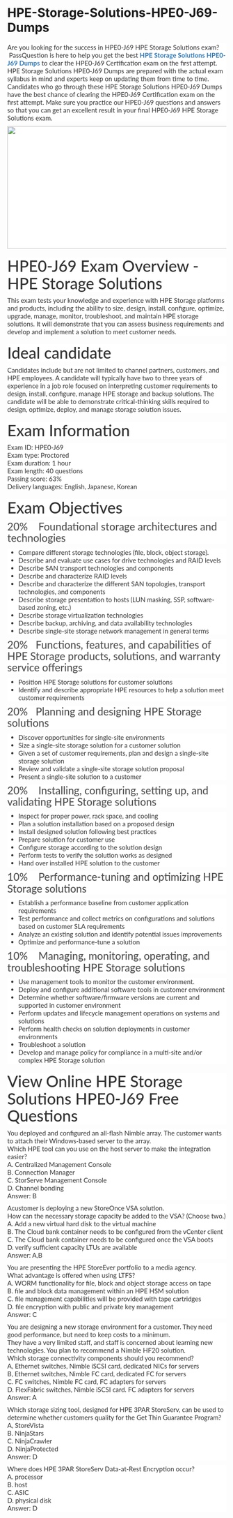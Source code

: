 # HPE-Storage-Solutions-HPE0-J69-Dumps
<p>
	<span style="font-size:12px;font-weight:normal;">
	<p style="box-sizing:border-box;margin-top:0px;margin-bottom:10px;color:#333333;font-family:Lato;font-size:15px;white-space:normal;background-color:#FFFFFF;">
		Are you looking for the success in HPE0-J69 HPE Storage Solutions exam? &nbsp;PassQuestion is here to help you get the best&nbsp;<span style="box-sizing:border-box;font-weight:700;"><a href="https://www.passquestion.com/hpe0-j69.html" style="box-sizing:border-box;background-color:transparent;color:#337AB7;text-decoration-line:none;">HPE Storage Solutions HPE0-J69 Dumps</a></span>&nbsp;to clear the HPE0-J69 Certification exam on the first attempt. HPE Storage Solutions HPE0-J69 Dumps are prepared with the actual exam syllabus in mind and experts keep on updating them from time to time. Candidates who go through these HPE Storage Solutions HPE0-J69 Dumps have the best chance of clearing the HPE0-J69 Certification exam on the first attempt. Make sure you practice our HPE0-J69 questions and answers so that you can get an excellent result in your final HPE0-J69 HPE Storage Solutions exam.
	</p>
	<p style="box-sizing:border-box;margin-top:0px;margin-bottom:10px;color:#333333;font-family:Lato;font-size:15px;white-space:normal;background-color:#FFFFFF;">
		<img alt="" src="https://www.passquestion.com/uploads/pqcom/images/20220813/e8a5dda3816f594db5ae79cef1c0ea8a.png" style="box-sizing:border-box;vertical-align:middle;max-width:100%;height:281px;width:600px;" />
	</p>
	<h1 style="box-sizing:border-box;margin:20px 0px 10px;font-size:36px;font-family:Lato;font-weight:500;line-height:1.1;color:#333333;white-space:normal;background-color:#FFFFFF;">
		HPE0-J69 Exam Overview - HPE Storage Solutions
	</h1>
	<p style="box-sizing:border-box;margin-top:0px;margin-bottom:10px;color:#333333;font-family:Lato;font-size:15px;white-space:normal;background-color:#FFFFFF;">
		This exam tests your knowledge and experience with HPE Storage platforms and products, including the ability to size, design, install, configure, optimize, upgrade, manage, monitor, troubleshoot, and maintain HPE storage solutions. It will demonstrate that you can assess business requirements and develop and implement a solution to meet customer needs.
	</p>
	<h1 style="box-sizing:border-box;margin:20px 0px 10px;font-size:36px;font-family:Lato;font-weight:500;line-height:1.1;color:#333333;white-space:normal;background-color:#FFFFFF;">
		Ideal candidate
	</h1>
	<p style="box-sizing:border-box;margin-top:0px;margin-bottom:10px;color:#333333;font-family:Lato;font-size:15px;white-space:normal;background-color:#FFFFFF;">
		Candidates include but are not limited to channel partners, customers, and HPE employees. A candidate will typically have two to three years of experience in a job role focused on interpreting customer requirements to design, install, configure, manage HPE storage and backup solutions. The candidate will be able to demonstrate critical-thinking skills required to design, optimize, deploy, and manage storage solution issues.
	</p>
	<h1 style="box-sizing:border-box;margin:20px 0px 10px;font-size:36px;font-family:Lato;font-weight:500;line-height:1.1;color:#333333;white-space:normal;background-color:#FFFFFF;">
		Exam Information
	</h1>
	<p style="box-sizing:border-box;margin-top:0px;margin-bottom:10px;color:#333333;font-family:Lato;font-size:15px;white-space:normal;background-color:#FFFFFF;">
		Exam ID: HPE0-J69<br style="box-sizing:border-box;" />
Exam type: Proctored<br style="box-sizing:border-box;" />
Exam duration: 1 hour<br style="box-sizing:border-box;" />
Exam length: 40 questions<br style="box-sizing:border-box;" />
Passing score: 63%<br style="box-sizing:border-box;" />
Delivery languages: English, Japanese, Korean
	</p>
	<h1 style="box-sizing:border-box;margin:20px 0px 10px;font-size:36px;font-family:Lato;font-weight:500;line-height:1.1;color:#333333;white-space:normal;background-color:#FFFFFF;">
		Exam Objectives
	</h1>
	<h3 style="box-sizing:border-box;font-family:Lato;font-weight:500;line-height:1.1;color:#505050;margin-top:0px;margin-bottom:10px;font-size:24px;white-space:normal;background-color:#FFFFFF;">
		20% &nbsp; &nbsp;Foundational storage architectures and technologies
	</h3>
	<ul style="box-sizing:border-box;margin-top:0px;margin-bottom:10px;color:#333333;font-family:Lato;font-size:15px;white-space:normal;background-color:#FFFFFF;">
		<li style="box-sizing:border-box;">
			Compare different storage technologies (file, block, object storage).
		</li>
		<li style="box-sizing:border-box;">
			Describe and evaluate use cases for drive technologies and RAID levels
		</li>
		<li style="box-sizing:border-box;">
			Describe SAN transport technologies and components
		</li>
		<li style="box-sizing:border-box;">
			Describe and characterize RAID levels
		</li>
		<li style="box-sizing:border-box;">
			Describe and characterize the different SAN topologies, transport technologies, and components
		</li>
		<li style="box-sizing:border-box;">
			Describe storage presentation to hosts (LUN masking, SSP, software-based zoning, etc.)
		</li>
		<li style="box-sizing:border-box;">
			Describe storage virtualization technologies
		</li>
		<li style="box-sizing:border-box;">
			Describe backup, archiving, and data availability technologies
		</li>
		<li style="box-sizing:border-box;">
			Describe single-site storage network management in general terms
		</li>
	</ul>
	<h3 style="box-sizing:border-box;font-family:Lato;font-weight:500;line-height:1.1;color:#505050;margin-top:0px;margin-bottom:10px;font-size:24px;white-space:normal;background-color:#FFFFFF;">
		20% &nbsp; Functions, features, and capabilities of HPE Storage products, solutions, and warranty service offerings
	</h3>
	<ul style="box-sizing:border-box;margin-top:0px;margin-bottom:10px;color:#333333;font-family:Lato;font-size:15px;white-space:normal;background-color:#FFFFFF;">
		<li style="box-sizing:border-box;">
			Position HPE Storage solutions for customer solutions
		</li>
		<li style="box-sizing:border-box;">
			Identify and describe appropriate HPE resources to help a solution meet customer requirements
		</li>
	</ul>
	<h3 style="box-sizing:border-box;font-family:Lato;font-weight:500;line-height:1.1;color:#505050;margin-top:0px;margin-bottom:10px;font-size:24px;white-space:normal;background-color:#FFFFFF;">
		20% &nbsp; Planning and designing HPE Storage solutions
	</h3>
	<ul style="box-sizing:border-box;margin-top:0px;margin-bottom:10px;color:#333333;font-family:Lato;font-size:15px;white-space:normal;background-color:#FFFFFF;">
		<li style="box-sizing:border-box;">
			Discover opportunities for single-site environments
		</li>
		<li style="box-sizing:border-box;">
			Size a single-site storage solution for a customer solution
		</li>
		<li style="box-sizing:border-box;">
			Given a set of customer requirements, plan and design a single-site storage solution
		</li>
		<li style="box-sizing:border-box;">
			Review and validate a single-site storage solution proposal
		</li>
		<li style="box-sizing:border-box;">
			Present a single-site solution to a customer
		</li>
	</ul>
	<h3 style="box-sizing:border-box;font-family:Lato;font-weight:500;line-height:1.1;color:#505050;margin-top:0px;margin-bottom:10px;font-size:24px;white-space:normal;background-color:#FFFFFF;">
		20% &nbsp; &nbsp;Installing, configuring, setting up, and validating HPE Storage solutions
	</h3>
	<ul style="box-sizing:border-box;margin-top:0px;margin-bottom:10px;color:#333333;font-family:Lato;font-size:15px;white-space:normal;background-color:#FFFFFF;">
		<li style="box-sizing:border-box;">
			Inspect for proper power, rack space, and cooling
		</li>
		<li style="box-sizing:border-box;">
			Plan a solution installation based on a proposed design
		</li>
		<li style="box-sizing:border-box;">
			Install designed solution following best practices
		</li>
		<li style="box-sizing:border-box;">
			Prepare solution for customer use
		</li>
		<li style="box-sizing:border-box;">
			Configure storage according to the solution design
		</li>
		<li style="box-sizing:border-box;">
			Perform tests to verify the solution works as designed
		</li>
		<li style="box-sizing:border-box;">
			Hand over installed HPE solution to the customer
		</li>
	</ul>
	<h3 style="box-sizing:border-box;font-family:Lato;font-weight:500;line-height:1.1;color:#505050;margin-top:0px;margin-bottom:10px;font-size:24px;white-space:normal;background-color:#FFFFFF;">
		10% &nbsp; &nbsp;Performance-tuning and optimizing HPE Storage solutions
	</h3>
	<ul style="box-sizing:border-box;margin-top:0px;margin-bottom:10px;color:#333333;font-family:Lato;font-size:15px;white-space:normal;background-color:#FFFFFF;">
		<li style="box-sizing:border-box;">
			Establish a performance baseline from customer application requirements
		</li>
		<li style="box-sizing:border-box;">
			Test performance and collect metrics on configurations and solutions based on customer SLA requirements
		</li>
		<li style="box-sizing:border-box;">
			Analyze an existing solution and identify potential issues improvements
		</li>
		<li style="box-sizing:border-box;">
			Optimize and performance-tune a solution
		</li>
	</ul>
	<h3 style="box-sizing:border-box;font-family:Lato;font-weight:500;line-height:1.1;color:#505050;margin-top:0px;margin-bottom:10px;font-size:24px;white-space:normal;background-color:#FFFFFF;">
		10% &nbsp; &nbsp;Managing, monitoring, operating, and troubleshooting HPE Storage solutions
	</h3>
	<ul style="box-sizing:border-box;margin-top:0px;margin-bottom:10px;color:#333333;font-family:Lato;font-size:15px;white-space:normal;background-color:#FFFFFF;">
		<li style="box-sizing:border-box;">
			Use management tools to monitor the customer environment.
		</li>
		<li style="box-sizing:border-box;">
			Deploy and configure additional software tools in customer environment
		</li>
		<li style="box-sizing:border-box;">
			Determine whether software/firmware versions are current and supported in customer environment
		</li>
		<li style="box-sizing:border-box;">
			Perform updates and lifecycle management operations on systems and solutions
		</li>
		<li style="box-sizing:border-box;">
			Perform health checks on solution deployments in customer environments
		</li>
		<li style="box-sizing:border-box;">
			Troubleshoot a solution
		</li>
		<li style="box-sizing:border-box;">
			Develop and manage policy for compliance in a multi-site and/or complex HPE Storage solution
		</li>
	</ul>
	<h1 style="box-sizing:border-box;margin:20px 0px 10px;font-size:36px;font-family:Lato;font-weight:500;line-height:1.1;color:#333333;white-space:normal;background-color:#FFFFFF;">
		View Online HPE Storage Solutions HPE0-J69 Free Questions
	</h1>
	<p style="box-sizing:border-box;margin-top:0px;margin-bottom:10px;color:#333333;font-family:Lato;font-size:15px;white-space:normal;background-color:#FFFFFF;">
		You deployed and configured an all-flash Nimble array. The customer wants to attach their Windows-based server to the array.<br style="box-sizing:border-box;" />
Which HPE tool can you use on the host server to make the integration easier?<br style="box-sizing:border-box;" />
A. Centralized Management Console<br style="box-sizing:border-box;" />
B. Connection Manager<br style="box-sizing:border-box;" />
C. StorServe Management Console<br style="box-sizing:border-box;" />
D. Channel bonding<br style="box-sizing:border-box;" />
Answer: B
	</p>
	<p style="box-sizing:border-box;margin-top:0px;margin-bottom:10px;color:#333333;font-family:Lato;font-size:15px;white-space:normal;background-color:#FFFFFF;">
		Acustomer is deploying a new StoreOnce VSA solution.<br style="box-sizing:border-box;" />
How can the necessary storage capacity be added to the VSA? (Choose two.)<br style="box-sizing:border-box;" />
A. Add a new virtual hard disk to the virtual machine<br style="box-sizing:border-box;" />
B. The Cloud bank container needs to be configured from the vCenter client<br style="box-sizing:border-box;" />
C. The Cloud bank container needs to be configured once the VSA boots<br style="box-sizing:border-box;" />
D. verify sufficient capacity LTUs are available<br style="box-sizing:border-box;" />
Answer: A,B
	</p>
	<p style="box-sizing:border-box;margin-top:0px;margin-bottom:10px;color:#333333;font-family:Lato;font-size:15px;white-space:normal;background-color:#FFFFFF;">
		You are presenting the HPE StoreEver portfolio to a media agency.<br style="box-sizing:border-box;" />
What advantage is offered when using LTFS?<br style="box-sizing:border-box;" />
A. WORM functionality for file, block and object storage access on tape<br style="box-sizing:border-box;" />
B. file and block data management within an HPE HSM solution<br style="box-sizing:border-box;" />
C. file management capabilities will be provided with tape cartridges<br style="box-sizing:border-box;" />
D. file encryption with public and private key management<br style="box-sizing:border-box;" />
Answer: C
	</p>
	<p style="box-sizing:border-box;margin-top:0px;margin-bottom:10px;color:#333333;font-family:Lato;font-size:15px;white-space:normal;background-color:#FFFFFF;">
		You are designing a new storage environment for a customer. They need good performance, but need to keep costs to a minimum.<br style="box-sizing:border-box;" />
They have a very limited staff, and staff is concerned about learning new technologies. You plan to recommend a Nimble HF20 solution.<br style="box-sizing:border-box;" />
Which storage connectivity components should you recommend?<br style="box-sizing:border-box;" />
A, Ethernet switches, Nimble iSCSI card, dedicated NICs for servers<br style="box-sizing:border-box;" />
B, Ethernet switches, Nimble FC card, dedicated FC for servers<br style="box-sizing:border-box;" />
C. FC switches, Nimble FC card, FC adapters for servers<br style="box-sizing:border-box;" />
D. FlexFabric switches, Nimble iSCSI card. FC adapters for servers<br style="box-sizing:border-box;" />
Answer: A
	</p>
	<p style="box-sizing:border-box;margin-top:0px;margin-bottom:10px;color:#333333;font-family:Lato;font-size:15px;white-space:normal;background-color:#FFFFFF;">
		Which storage sizing tool, designed for HPE 3PAR StoreServ, can be used to determine whether customers quality for the Get Thin Guarantee Program?<br style="box-sizing:border-box;" />
A, StoreVista<br style="box-sizing:border-box;" />
B. NinjaStars<br style="box-sizing:border-box;" />
C. NinjaCrawler<br style="box-sizing:border-box;" />
D. NinjaProtected<br style="box-sizing:border-box;" />
Answer: D
	</p>
	<p style="box-sizing:border-box;margin-top:0px;margin-bottom:10px;color:#333333;font-family:Lato;font-size:15px;white-space:normal;background-color:#FFFFFF;">
		Where does HPE 3PAR StoreServ Data-at-Rest Encryption occur?<br style="box-sizing:border-box;" />
A. processor<br style="box-sizing:border-box;" />
B. host<br style="box-sizing:border-box;" />
C. ASIC<br style="box-sizing:border-box;" />
D. physical disk<br style="box-sizing:border-box;" />
Answer: D
	</p>
</span>
</p>
